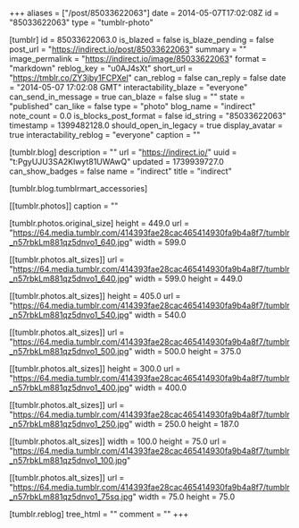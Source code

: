 +++
aliases = ["/post/85033622063"]
date = 2014-05-07T17:02:08Z
id = "85033622063"
type = "tumblr-photo"

[tumblr]
id = 85033622063.0
is_blazed = false
is_blaze_pending = false
post_url = "https://indirect.io/post/85033622063"
summary = ""
image_permalink = "https://indirect.io/image/85033622063"
format = "markdown"
reblog_key = "u0AJ4sXt"
short_url = "https://tmblr.co/ZY3jby1FCPXel"
can_reblog = false
can_reply = false
date = "2014-05-07 17:02:08 GMT"
interactability_blaze = "everyone"
can_send_in_message = true
can_blaze = false
slug = ""
state = "published"
can_like = false
type = "photo"
blog_name = "indirect"
note_count = 0.0
is_blocks_post_format = false
id_string = "85033622063"
timestamp = 1399482128.0
should_open_in_legacy = true
display_avatar = true
interactability_reblog = "everyone"
caption = ""

[tumblr.blog]
description = ""
url = "https://indirect.io/"
uuid = "t:PgyUJU3SA2Klwyt81UWAwQ"
updated = 1739939727.0
can_show_badges = false
name = "indirect"
title = "indirect"

[tumblr.blog.tumblrmart_accessories]

[[tumblr.photos]]
caption = ""

[tumblr.photos.original_size]
height = 449.0
url = "https://64.media.tumblr.com/414393fae28cac465414930fa9b4a8f7/tumblr_n57rbkLm881qz5dnvo1_640.jpg"
width = 599.0

[[tumblr.photos.alt_sizes]]
url = "https://64.media.tumblr.com/414393fae28cac465414930fa9b4a8f7/tumblr_n57rbkLm881qz5dnvo1_640.jpg"
width = 599.0
height = 449.0

[[tumblr.photos.alt_sizes]]
height = 405.0
url = "https://64.media.tumblr.com/414393fae28cac465414930fa9b4a8f7/tumblr_n57rbkLm881qz5dnvo1_540.jpg"
width = 540.0

[[tumblr.photos.alt_sizes]]
url = "https://64.media.tumblr.com/414393fae28cac465414930fa9b4a8f7/tumblr_n57rbkLm881qz5dnvo1_500.jpg"
width = 500.0
height = 375.0

[[tumblr.photos.alt_sizes]]
height = 300.0
url = "https://64.media.tumblr.com/414393fae28cac465414930fa9b4a8f7/tumblr_n57rbkLm881qz5dnvo1_400.jpg"
width = 400.0

[[tumblr.photos.alt_sizes]]
url = "https://64.media.tumblr.com/414393fae28cac465414930fa9b4a8f7/tumblr_n57rbkLm881qz5dnvo1_250.jpg"
width = 250.0
height = 187.0

[[tumblr.photos.alt_sizes]]
width = 100.0
height = 75.0
url = "https://64.media.tumblr.com/414393fae28cac465414930fa9b4a8f7/tumblr_n57rbkLm881qz5dnvo1_100.jpg"

[[tumblr.photos.alt_sizes]]
url = "https://64.media.tumblr.com/414393fae28cac465414930fa9b4a8f7/tumblr_n57rbkLm881qz5dnvo1_75sq.jpg"
width = 75.0
height = 75.0

[tumblr.reblog]
tree_html = ""
comment = ""
+++
